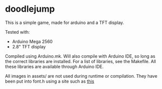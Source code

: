 # doodlejump
This is a simple game, made for arduino and a TFT display. 

Tested with: 
- Arduino Mega 2560 
- 2.8" TFT display

Compiled using Arduino.mk. Will also compile with Arduino IDE, so long as the correct libraries are installed.
For a list of libraries, see the Makefile. All these libraries are available through Arduino IDE.

All images in assets/ are not used during runtime or compilation. They have been put into font.h using a site such as [this](https://manytools.org/hacker-tools/image-to-byte-array/)
